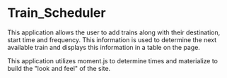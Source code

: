 # Train_Scheduler
This application allows the user to add trains along with their destination, start time and frequency.  This information is used to determine the next available train and displays this information in a table on the page.

This application utilizes moment.js to determine times and materialize to build the "look and feel" of the site.